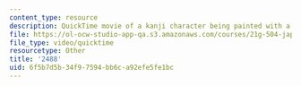 ```yaml
---
content_type: resource
description: QuickTime movie of a kanji character being painted with a brush.
file: https://ol-ocw-studio-app-qa.s3.amazonaws.com/courses/21g-504-japanese-iv-spring-2009/6f5b7d5b34f97594bb6ca92efe5fe1bc_2488.mov
file_type: video/quicktime
resourcetype: Other
title: '2488'
uid: 6f5b7d5b-34f9-7594-bb6c-a92efe5fe1bc
---
```

